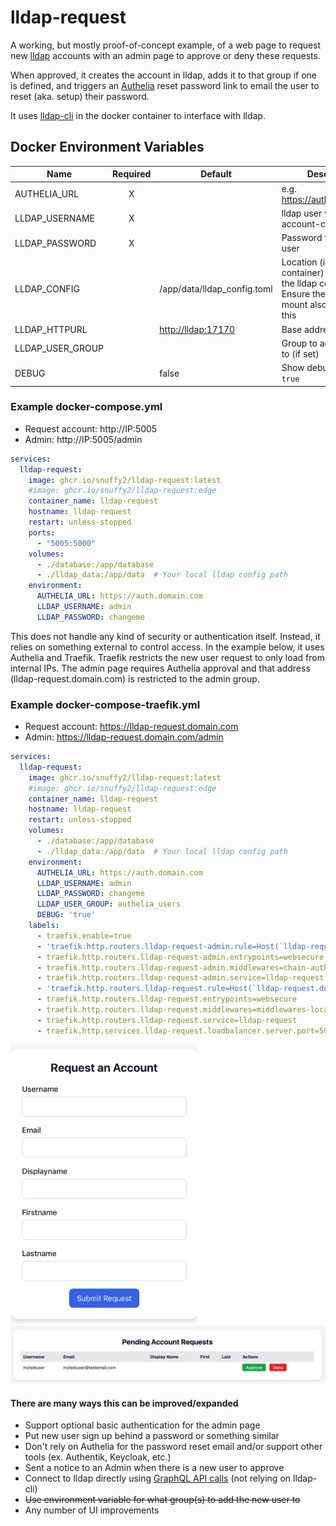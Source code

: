 # lldap-request

A working, but mostly proof-of-concept example, of a web page to request new [lldap](https://github.com/lldap/lldap) accounts with an admin page to approve or deny these requests.

When approved, it creates the account in lldap, adds it to that group if one is defined, and triggers an [Authelia](https://github.com/authelia/authelia) reset password link to email the user to reset (aka. setup) their password.

It uses [lldap-cli](https://github.com/Zepmann/lldap-cli) in the docker container to interface with lldap.

## Docker Environment Variables

| Name | Required | Default | Description |
| --- | :---: | --- | --- |  
| AUTHELIA_URL | X |  | e.g. <https://auth.domain.com> |
| LLDAP_USERNAME | X |  | lldap user with account-creation rights |
| LLDAP_PASSWORD | X |  | Password for the above user |
| LLDAP_CONFIG |  | /app/data/lldap_config.toml | Location (in the container) & name of the lldap config file<br />Ensure the volume mount also aligns with this |
| LLDAP_HTTPURL |  | <http://lldap:17170> | Base address of lldap |
| LLDAP_USER_GROUP |  |  | Group to add new users to (if set) |
| DEBUG |  | false | Show debug logging if `true` |

### Example docker-compose.yml

* Request account: http://IP:5005
* Admin: http://IP:5005/admin

```yaml
services:
  lldap-request:
    image: ghcr.io/snuffy2/lldap-request:latest
    #image: ghcr.io/snuffy2/lldap-request:edge
    container_name: lldap-request
    hostname: lldap-request
    restart: unless-stopped
    ports:
      - "5005:5000"
    volumes:
      - ./database:/app/database
      - ./lldap_data:/app/data  # Your local lldap config path
    environment:
      AUTHELIA_URL: https://auth.domain.com
      LLDAP_USERNAME: admin
      LLDAP_PASSWORD: changeme
```

This does not handle any kind of security or authentication itself. Instead, it relies on something external to control access. In the example below, it uses Authelia and Traefik. Traefik restricts the new user request to only load from internal IPs. The admin page requires Authelia approval and that address (lldap-request.domain.com) is restricted to the admin group.

### Example docker-compose-traefik.yml

* Request account: https://lldap-request.domain.com
* Admin: https://lldap-request.domain.com/admin

```yaml
services:
  lldap-request:
    image: ghcr.io/snuffy2/lldap-request:latest
    #image: ghcr.io/snuffy2/lldap-request:edge
    container_name: lldap-request
    hostname: lldap-request
    restart: unless-stopped
    volumes:
      - ./database:/app/database
      - ./lldap_data:/app/data  # Your local lldap config path
    environment:
      AUTHELIA_URL: https://auth.domain.com
      LLDAP_USERNAME: admin
      LLDAP_PASSWORD: changeme
      LLDAP_USER_GROUP: authelia_users
      DEBUG: 'true'
    labels:
      - traefik.enable=true
      - 'traefik.http.routers.lldap-request-admin.rule=Host(`lldap-request.domain.com`) && Path(`/admin`)'
      - traefik.http.routers.lldap-request-admin.entrypoints=websecure
      - traefik.http.routers.lldap-request-admin.middlewares=chain-authelia@file
      - traefik.http.routers.lldap-request-admin.service=lldap-request
      - 'traefik.http.routers.lldap-request.rule=Host(`lldap-request.domain.com`)'
      - traefik.http.routers.lldap-request.entrypoints=websecure
      - traefik.http.routers.lldap-request.middlewares=middlewares-local-only-whitelist@file
      - traefik.http.routers.lldap-request.service=lldap-request
      - traefik.http.services.lldap-request.loadbalancer.server.port=5000
```
<img src="images/request_account.png" width="300"/>

<img src="images/admin.png">

#### There are many ways this can be improved/expanded

* Support optional basic authentication for the admin page
* Put new user sign up behind a password or something similar
* Don't rely on Authelia for the password reset email and/or support other tools (ex. Authentik, Keycloak, etc.)
* Sent a notice to an Admin when there is a new user to approve
* Connect to lldap directly using [GraphQL API calls](https://github.com/lldap/lldap/blob/main/schema.graphql) (not relying on lldap-cli)
* ~~Use environment variable for what group(s) to add the new user to~~
* Any number of UI improvements

